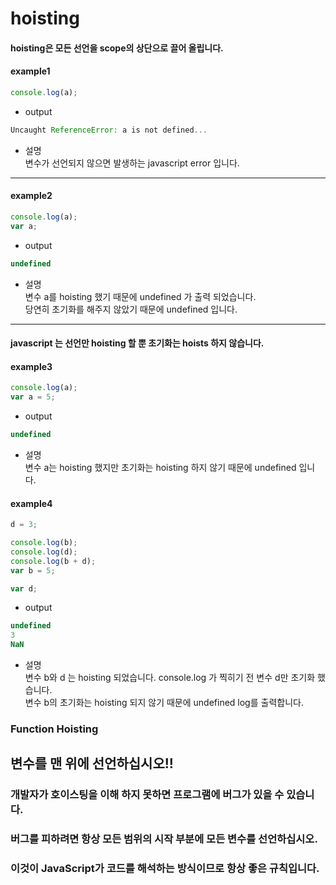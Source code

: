 # hoisting

#### hoisting은 모든 선언을 scope의 상단으로 끌어 올립니다.  




#### example1
~~~javascript
console.log(a);
~~~
- output  
~~~javascript
Uncaught ReferenceError: a is not defined...
~~~
- 설명  
변수가 선언되지 않으면 발생하는 javascript error 입니다.  
---

#### example2
~~~javascript
console.log(a);
var a;
~~~

- output  
~~~javascript
undefined
~~~
- 설명  
변수 a를 hoisting 했기 때문에 undefined 가 출력 되었습니다.  
당연히 초기화를 해주지 않았기 때문에 undefined 입니다.  
---
#### javascript 는 선언만 hoisting 할 뿐 초기화는 hoists 하지 않습니다.
#### example3
~~~javascript
console.log(a);
var a = 5;
~~~
- output  
~~~javascript
undefined
~~~
- 설명  
변수 a는 hoisting 했지만 초기화는 hoisting 하지 않기 때문에 undefined 입니다.  

#### example4
~~~javascript
d = 3;

console.log(b);
console.log(d);
console.log(b + d);
var b = 5;

var d;
~~~
- output  
~~~javascript
undefined
3
NaN
~~~
- 설명  
변수 b와 d 는 hoisting 되었습니다. console.log 가 찍히기 전 변수 d만 초기화 했습니다.  
변수 b의 초기화는 hoisting 되지 않기 때문에 undefined log를 출력합니다.  



### Function Hoisting



## 변수를 맨 위에 선언하십시오!!
### 개발자가 호이스팅을 이해 하지 못하면 프로그램에 버그가 있을 수 있습니다.
### 버그를 피하려면 항상 모든 범위의 시작 부분에 모든 변수를 선언하십시오.
### 이것이 JavaScript가 코드를 해석하는 방식이므로 항상 좋은 규칙입니다.
